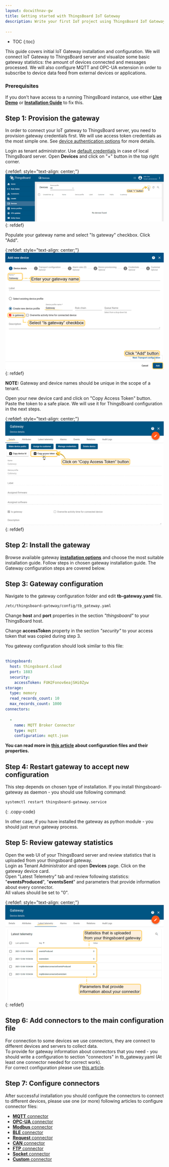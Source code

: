 ```yaml
---
layout: docwithnav-gw
title: Getting started with ThingsBoard IoT Gateway
description: Write your first IoT project using ThingsBoard IoT Gateway

---
```


* TOC
{:toc}

This guide covers initial IoT Gateway installation and configuration.
We will connect IoT Gateway to ThingsBoard server and visualize some basic gateway statistics: the amount of devices connected and messages processed.
We will also configure MQTT and OPC-UA extension in order to subscribe to device data feed from external devices or applications.  


### Prerequisites

If you don't have access to a running ThingsBoard instance, use either [**Live Demo**](https://thingsboard.cloud/signup) or
[**Installation Guide**](/docs/user-guide/install/installation-options/) 
to fix this. 


## Step 1: Provision the gateway

In order to connect your IoT gateway to ThingsBoard server, you need to provision gateway credentials first. We will use access token credentials as the most simple one.
See [device authentication options](/docs/user-guide/device-credentials/) for more details.

Login as tenant administrator. Use [default credentials](/docs/samples/demo-account/#demo-tenant) in case of local ThingsBoard server.
Open **Devices** and click on "+" button in the top right corner.

{:refdef: style="text-align: center;"}
![image](/images/gateway/device-page.png)
{: refdef} 

Populate your gateway name and select "Is gateway" checkbox. Click "Add".

{:refdef: style="text-align: center;"}
![image](/images/gateway/device-add.png)
{: refdef}

**NOTE:** Gateway and device names should be unique in the scope of a tenant.

Open your new device card and click on "Copy Access Token" button. 
Paste the token to a safe place. We will use it for ThingsBoard configuration in the next steps.

{:refdef: style="text-align: center;"}
![image](/images/gateway/device-token.png)
{: refdef} 

## Step 2: Install the gateway

Browse available gateway [**installation options**](/docs/iot-gateway/installation/) and choose the most suitable installation guide.
Follow steps in chosen gateway installation guide. The Gateway configuration steps are covered below.

## Step 3: Gateway configuration

Navigate to the gateway configuration folder and edit **tb-gateway.yaml** file.
```bash
/etc/thingsboard-gateway/config/tb_gateway.yaml
```
  
Change **host** and **port** properties in the section *"thingsboard"* to your ThingsBoard host.

Change **accessToken** property in the section *"security"* to your access token that was copied during step 3.

You gateway configuration should look similar to this file:

```yaml

thingsboard:
  host: thingsboard.cloud
  port: 1883
  security:
    accessToken: FUH2Fonov6eajSHi0Zyw
storage:
  type: memory
  read_records_count: 10
  max_records_count: 1000
connectors:

  -
    name: MQTT Broker Connector
    type: mqtt
    configuration: mqtt.json

```

**You can read more in [this article](/docs/iot-gateway/configuration/) about configuration files and their properties.**  

## Step 4: Restart gateway to accept new configuration

This step depends on chosen type of installation. If you install thingsboard-gateway as daemon - you should use following command:  
```bash
systemctl restart thingsboard-gateway.service
```
{: .copy-code}

In other case, if you have installed the gateway as python module - you should just rerun gateway process.   

## Step 5: Review gateway statistics

Open the web UI of your ThingsBoard server and review statistics that is uploaded from your thingsboard gateway.  
Login as Tenant Administrator and open **Devices** page. Click on the gateway device card.   
Open "Latest Telemetry" tab and review following statistics: "**eventsProduced**", "**eventsSent**" and parameters that provide information about every connector.  
All values should be set to "0".

{:refdef: style="text-align: center;"}
![image](/images/gateway/review-gateway-statistics.png)
{: refdef}

## Step 6: Add connectors to the main configuration file 
 
For connection to some devices we use connectors, they are connect to different devices and servers to collect data.  
To provide for gateway information about connectors that you need - you should write a configuration to section "connectors" in tb_gateway.yaml (At least one connector needed for correct work).  
For correct configuration please use [this article](/docs/iot-gateway/configuration/#section-connectors).  
 
## Step 7: Configure connectors

After successful installation you should configure the connectors to connect to different devices, please use one (or more) following articles to configure connector files:  
 - [**MQTT** connector](/docs/iot-gateway/config/mqtt/)
 - [**OPC-UA** connector](/docs/iot-gateway/config/opc-ua/)
 - [**Modbus** connector](/docs/iot-gateway/config/modbus/)
 - [**BLE** connector](/docs/iot-gateway/config/ble/)
 - [**Request** connector](/docs/iot-gateway/config/request/)
 - [**CAN** connector](/docs/iot-gateway/config/can/)
 - [**FTP** connector](/docs/iot-gateway/config/ftp/)
 - [**Socket** connector](/docs/iot-gateway/config/socket/)
 - [**Custom** connector](/docs/iot-gateway/custom/)
